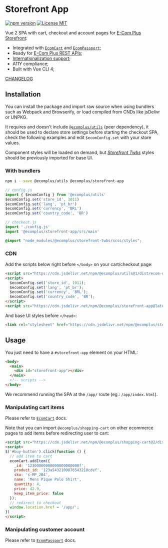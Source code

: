 # Storefront App

[![npm version](https://img.shields.io/npm/v/@ecomplus/storefront-app.svg)](https://www.npmjs.org/@ecomplus/storefront-app) [![License MIT](https://img.shields.io/badge/License-MIT-yellow.svg)](https://opensource.org/licenses/MIT)

Vue 2 SPA with cart, checkout and account pages for [E-Com Plus Storefront](https://developers.e-com.plus/storefront/):

- Integrated with [`EcomCart`](https://developers.e-com.plus/shopping-cart/EcomCart.html) and [`EcomPassport`](https://developers.e-com.plus/passport-client/EcomPassport.html);
- Ready for [E-Com Plus REST APIs](https://developers.e-com.plus/docs/reference/);
- [Internationalization support](https://github.com/ecomplus/i18n);
- A11Y compliance;
- Built with Vue CLI 4;

[CHANGELOG](https://developers.e-com.plus/storefront/@ecomplus/storefront-app/CHANGELOG)

## Installation

You can install the package and import raw source when using bundlers such as Webpack and Browserify, or load compiled from CNDs like jsDelivr or UNPKG.

It requires and doesn't include [`@ecomplus/utils`](https://developers.e-com.plus/utils/) (peer dependency), it should be used to declare store settings before starting the checkout SPA, check the following examples and edit `$ecomConfig.set` with your store values.

Component styles will be loaded on demand, but [_Storefront Twbs_](https://developers.e-com.plus/storefront/@ecomplus/storefront-twbs/) styles should be previously imported for base UI.

### With bundlers

```bash
npm i --save @ecomplus/utils @ecomplus/storefront-app
```

```js
// config.js
import { $ecomConfig } from '@ecomplus/utils'
$ecomConfig.set('store_id', 1011)
$ecomConfig.set('lang', 'pt_br')
$ecomConfig.set('currency', 'BRL')
$ecomConfig.set('country_code', 'BR')
```

```js
// checkout.js
import './config.js'
import '@ecomplus/storefront-app/src/main'
```

```scss
@import "node_modules/@ecomplus/storefront-twbs/scss/styles";
```

### CDN

Add the scripts below right before `</body>` on your cart/checkout page:

```html
<script src="https://cdn.jsdelivr.net/npm/@ecomplus/utils@1/dist/ecom-utils.polyfill.min.js"></script>
<script>
  $ecomConfig.set('store_id', 1011);
  $ecomConfig.set('lang', 'pt_br');
  $ecomConfig.set('currency', 'BRL');
  $ecomConfig.set('country_code', 'BR');
</script>
<script src="https://cdn.jsdelivr.net/npm/@ecomplus/storefront-app@latest/dist/lib/js/app.js"></script>
```

And base UI styles before `</head>`:

```html
<link rel="stylesheet" href="https://cdn.jsdelivr.net/npm/@ecomplus/storefront-twbs@5/dist/storefront-twbs.min.css">
```

## Usage

You just need to have a `#storefront-app` element on your HTML:

```html
<body>
  <main>
    <div id="storefront-app"></div>
  </main>
  <!-- scripts -->
</body>
```

We recommend running the SPA at the `/app/` route (eg.: `/app/index.html`).

### Manipulating cart items

Please refer to [`EcomCart`](https://developers.e-com.plus/shopping-cart/EcomCart.html) docs.

Note that you can import `@ecomplus/shopping-cart` on other ecommerce pages to add items before redirecting user to cart:

```html
<script src="https://cdn.jsdelivr.net/npm/@ecomplus/shopping-cart@2/dist/ecom-cart.bundle.min.js"></script>
<script>
$('#buy-button').click(function () {
  // add item to cart
  ecomCart.addItem({
    _id: '12300000000000000000000f',
    product_id: '123a5432109876543210cdef',
    sku: 's-MP_2B4',
    name: 'Mens Pique Polo Shirt',
    quantity: 4,
    price: 42.9,
    keep_item_price: false
  });
  // redirect to checkout
  window.location.href = '/app/';
})
</script>
```

### Manipulating customer account

Please refer to [`EcomPassport`](https://developers.e-com.plus/passport-client/EcomPassport.html) docs.
